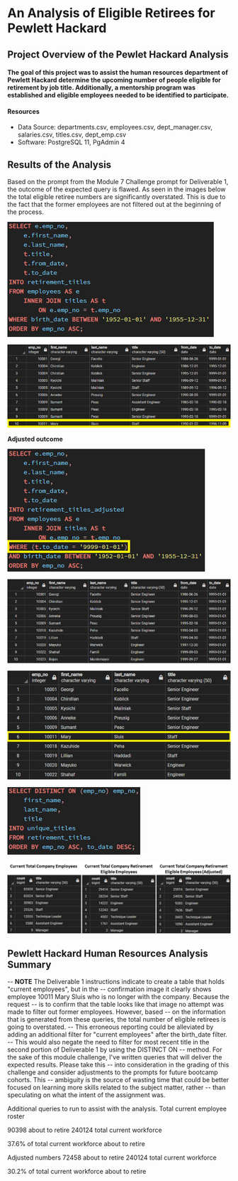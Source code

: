 # An Analysis of Eligible Retirees for Pewlett Hackard

## Project Overview of the Pewlet Hackard Analysis
#### The goal of this project was to assist the human resources department of Pewlett Hackard determine the upcoming number of people eligible for retirement by job title.  Additionally, a mentorship program was established and eligible employees needed to be identified to participate.  

#### Resources
- Data Source:  departments.csv, employees.csv, dept_manager.csv, salaries.csv, titles.csv, dept_emp.csv
- Software:  PostgreSQL 11, PgAdmin 4 

## Results of the Analysis
Based on the prompt from the Module 7 Challenge prompt for Deliverable 1, the outcome of the expected query is flawed.  As seen in the images below the total eligible retiree numbers are significantly overstated.  This is due to the fact that the former employees are not filtered out at the beginning of the process.


![retirement_titles_query.png](https://github.com/frostbrosracing/Pewlett-Hackard-Analysis/blob/main/Images/retirement_titles_query.png)

![retirement_titles.png](https://github.com/frostbrosracing/Pewlett-Hackard-Analysis/blob/main/Images/retirement_titles.png)

**Adjusted outcome**

![retirement_titles_adjusted_query.png](https://github.com/frostbrosracing/Pewlett-Hackard-Analysis/blob/main/Images/retirement_titles_adjusted_query.png)

![retirement_titles_adjusted.png](https://github.com/frostbrosracing/Pewlett-Hackard-Analysis/blob/main/Images/retirement_titles_adjusted.png)




![unique_titles.png](https://github.com/frostbrosracing/Pewlett-Hackard-Analysis/blob/main/Images/unique_titles.png)

![unique_titles_query.png](https://github.com/frostbrosracing/Pewlett-Hackard-Analysis/blob/main/Images/unique_titles_query.png)

![employee_numbers_comparison.png](https://github.com/frostbrosracing/Pewlett-Hackard-Analysis/blob/main/Images/employee_numbers_comparison.png)







## Pewlett Hackard Human Resources Analysis Summary

-- ****NOTE**** The Deliverable 1 instructions indicate to create a table that holds "current employees", but in the 
-- confirmation image it clearly shows employee 10011 Mary Sluis who is no longer with the company.  Because the request 
-- is to confirm that the table looks like that image no attempt was made to filter out former employees.  However, based
-- on the information that is generated from these queries, the total number of eligible retirees is going to overstated.
-- This erroneous reporting could be alleviated by adding an additional filter for "current employees" after the birth_date filter.
-- This would also negate the need to filter for most recent title in the second portion of Deliverable 1 by using the DISTINCT ON
-- method.  For the sake of this module challenge, I've written queries that will deliver the expected results.  Please take this 
-- into consideration in the grading of this challenge and consider adjustments to the prompts for future bootcamp cohorts.  This
-- ambiguity is the source of wasting time that could be better focused on learning more skills related to the subject matter, rather 
-- than speculating on what the intent of the assignment was.

Additional queries to run to assist with the analysis.
Total current employee roster


90398 about to retire
240124 total current workforce

37.6% of total current workforce about to retire

Adjusted numbers
72458 about to retire
240124 total current workforce

30.2% of total current workforce about to retire

